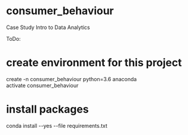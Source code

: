 # consumer_behaviour
Case Study Intro to Data Analytics

ToDo:
# create environment for this project
create -n consumer_behaviour python=3.6 anaconda
<br> activate consumer_behaviour

# install packages
conda install --yes --file requirements.txt
